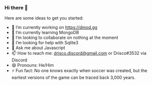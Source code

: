 ### Hi there 👋

<!--
**drisco/Drisco** is a ✨ _special_ ✨ repository because its `README.md` (this file) appears on your GitHub profile. -->

Here are some ideas to get you started:

- 🔭 I’m currently working on https://dmod.gg
- 🌱 I’m currently learning MongoDB
- 👯 I’m looking to collaborate on nothing at the moment
- 🤔 I’m looking for help with Sqlite3
- 💬 Ask me about Javascript
- 📫 How to reach me: drisco.discord@gmail.com or Drisco#3532 via Discord
- 😄 Pronouns: He/Him
- ⚡ Fun fact: No one knows exactly when soccer was created, but the earliest versions of the game can be traced back 3,000 years.
